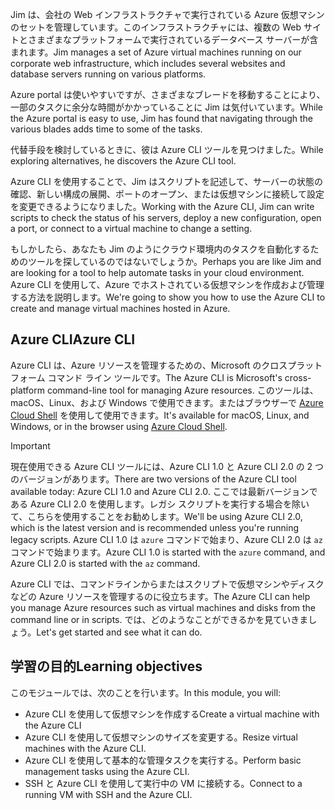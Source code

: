 <span data-ttu-id="af6c2-101">Jim は、会社の Web インフラストラクチャで実行されている Azure 仮想マシンのセットを管理しています。このインフラストラクチャには、複数の Web サイトとさまざまなプラットフォームで実行されているデータベース サーバーが含まれます。</span><span class="sxs-lookup"><span data-stu-id="af6c2-101">Jim manages a set of Azure virtual machines running on our corporate web infrastructure, which includes several websites and database servers running on various platforms.</span></span> 

<span data-ttu-id="af6c2-102">Azure portal は使いやすいですが、さまざまなブレードを移動することにより、一部のタスクに余分な時間がかかっていることに Jim は気付いています。</span><span class="sxs-lookup"><span data-stu-id="af6c2-102">While the Azure portal is easy to use, Jim has found that navigating through the various blades adds time to some of the tasks.</span></span> 

<span data-ttu-id="af6c2-103">代替手段を検討しているときに、彼は Azure CLI ツールを見つけました。</span><span class="sxs-lookup"><span data-stu-id="af6c2-103">While exploring alternatives, he discovers the Azure CLI tool.</span></span>

<span data-ttu-id="af6c2-104">Azure CLI を使用することで、Jim はスクリプトを記述して、サーバーの状態の確認、新しい構成の展開、ポートのオープン、または仮想マシンに接続して設定を変更できるようになりました。</span><span class="sxs-lookup"><span data-stu-id="af6c2-104">Working with the Azure CLI, Jim can write scripts to check the status of his servers, deploy a new configuration, open a port, or connect to a virtual machine to change a setting.</span></span>

<span data-ttu-id="af6c2-105">もしかしたら、あなたも Jim のようにクラウド環境内のタスクを自動化するためのツールを探しているのではないでしょうか。</span><span class="sxs-lookup"><span data-stu-id="af6c2-105">Perhaps you are like Jim and are looking for a tool to help automate tasks in your cloud environment.</span></span> <span data-ttu-id="af6c2-106">Azure CLI を使用して、Azure でホストされている仮想マシンを作成および管理する方法を説明します。</span><span class="sxs-lookup"><span data-stu-id="af6c2-106">We're going to show you how to use the Azure CLI to create and manage virtual machines hosted in Azure.</span></span> 

## <a name="azure-cli"></a><span data-ttu-id="af6c2-107">Azure CLI</span><span class="sxs-lookup"><span data-stu-id="af6c2-107">Azure CLI</span></span>

<span data-ttu-id="af6c2-108">Azure CLI は、Azure リソースを管理するための、Microsoft のクロスプラットフォーム コマンド ライン ツールです。</span><span class="sxs-lookup"><span data-stu-id="af6c2-108">The Azure CLI is Microsoft's cross-platform command-line tool for managing Azure resources.</span></span> <span data-ttu-id="af6c2-109">このツールは、macOS、Linux、および Windows で使用できます。またはブラウザーで [Azure Cloud Shell](https://docs.microsoft.com/azure/cloud-shell/overview) を使用して使用できます。</span><span class="sxs-lookup"><span data-stu-id="af6c2-109">It's available for macOS, Linux, and Windows, or in the browser using [Azure Cloud Shell](https://docs.microsoft.com/azure/cloud-shell/overview).</span></span>

> [!IMPORTANT]
> <span data-ttu-id="af6c2-110">現在使用できる Azure CLI ツールには、Azure CLI 1.0 と Azure CLI 2.0 の 2 つのバージョンがあります。</span><span class="sxs-lookup"><span data-stu-id="af6c2-110">There are two versions of the Azure CLI tool available today: Azure CLI 1.0 and Azure CLI 2.0.</span></span> <span data-ttu-id="af6c2-111">ここでは最新バージョンである Azure CLI 2.0 を使用します。レガシ スクリプトを実行する場合を除いて、こちらを使用することをお勧めします。</span><span class="sxs-lookup"><span data-stu-id="af6c2-111">We'll be using Azure CLI 2.0, which is the latest version and is recommended unless you're running legacy scripts.</span></span> <span data-ttu-id="af6c2-112">Azure CLI 1.0 は `azure` コマンドで始まり、Azure CLI 2.0 は `az` コマンドで始まります。</span><span class="sxs-lookup"><span data-stu-id="af6c2-112">Azure CLI 1.0 is started with the `azure` command, and Azure CLI 2.0 is started with the `az` command.</span></span> 

<span data-ttu-id="af6c2-113">Azure CLI では、コマンドラインからまたはスクリプトで仮想マシンやディスクなどの Azure リソースを管理するのに役立ちます。</span><span class="sxs-lookup"><span data-stu-id="af6c2-113">The Azure CLI can help you manage Azure resources such as virtual machines and disks from the command line or in scripts.</span></span> <span data-ttu-id="af6c2-114">では、どのようなことができるかを見ていきましょう。</span><span class="sxs-lookup"><span data-stu-id="af6c2-114">Let's get started and see what it can do.</span></span>

## <a name="learning-objectives"></a><span data-ttu-id="af6c2-115">学習の目的</span><span class="sxs-lookup"><span data-stu-id="af6c2-115">Learning objectives</span></span>

<span data-ttu-id="af6c2-116">このモジュールでは、次のことを行います。</span><span class="sxs-lookup"><span data-stu-id="af6c2-116">In this module, you will:</span></span>

- <span data-ttu-id="af6c2-117">Azure CLI を使用して仮想マシンを作成する</span><span class="sxs-lookup"><span data-stu-id="af6c2-117">Create a virtual machine with the Azure CLI</span></span>
- <span data-ttu-id="af6c2-118">Azure CLI を使用して仮想マシンのサイズを変更する。</span><span class="sxs-lookup"><span data-stu-id="af6c2-118">Resize virtual machines with the Azure CLI.</span></span>
- <span data-ttu-id="af6c2-119">Azure CLI を使用して基本的な管理タスクを実行する。</span><span class="sxs-lookup"><span data-stu-id="af6c2-119">Perform basic management tasks using the Azure CLI.</span></span>
- <span data-ttu-id="af6c2-120">SSH と Azure CLI を使用して実行中の VM に接続する。</span><span class="sxs-lookup"><span data-stu-id="af6c2-120">Connect to a running VM with SSH and the Azure CLI.</span></span>
